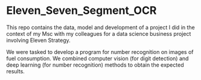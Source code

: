 # Eleven_Seven_Segment_OCR

This repo contains the data, model and development of a project I did in the context of my Msc with my colleagues for a data science business project involving Eleven Strategy. 

We were tasked to develop a program for number recognition on images of fuel consumption. We combined computer vision (for digit detection) and deep learning (for number recognition) methods to obtain the expected results.

